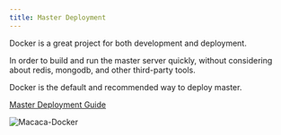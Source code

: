 ```yaml
---
title: Master Deployment
---
```


Docker is a great project for both development and deployment.

In order to build and run the master server quickly, without considering about redis, mongodb, and other third-party tools.

Docker is the default and recommended way to deploy master.

<a target="_blank" href="https://github.com/reliablejs/reliable-master/blob/master/docs/en/deploy.md">Master Deployment Guide</a>

![Macaca-Docker](https://os.alipayobjects.com/rmsportal/nRzqNDOeckHimzF.png)
